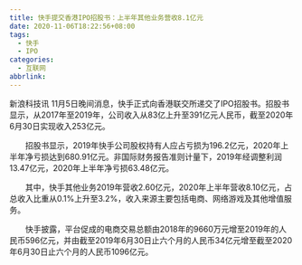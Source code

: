 ```yaml
---
title: 快手提交香港IPO招股书：上半年其他业务营收8.1亿元
date: 2020-11-06T18:22:56+08:00
tags:
  - 快手
  - IPO
categories:
  - 互联网
abbrlink:
---
```


新浪科技讯 11月5日晚间消息，快手正式向香港联交所递交了IPO招股书。招股书显示，从2017年至2019年，公司收入从83亿上升至391亿元人民币，截至2020年6月30日实现收入253亿元。

　　招股书显示，2019年快手公司股权持有人应占亏损为196.2亿元，2020年上半年净亏损达到680.91亿元。非国际财务报告准则计量下，2019年经调整利润13.47亿元，2020年上半年净亏损63.48亿元。

　　其中，快手其他业务2019年营收2.60亿元，2020年上半年营收8.10亿元，占总收入比重从0.1%上升至3.2%，收入来源主要包括电商、网络游戏及其他增值服务。

　　快手披露，平台促成的电商交易总额由2018年的9660万元增至2019年的人民币596亿元，并由截至2019年6月30日止六个月的人民币34亿元增至截至2020年6月30日止六个月的人民币1096亿元。